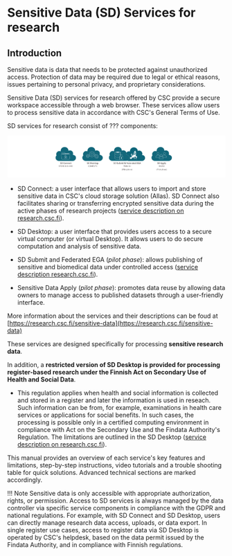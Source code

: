 # Sensitive Data (SD) Services for research

## Introduction 
Sensitive data is data that needs to be protected against unauthorized access. Protection of data may be required due to legal or ethical reasons, issues pertaining to personal privacy, and proprietary considerations.

Sensitive Data (SD) services for research offered by CSC provide a secure workspace accessible through a web browser. These services allow users to process sensitive data in accordance with CSC's General Terms of Use.


SD services for research consist of ??? components:

[![SD-service-overview](images/introduction/icons.png)](images/introduction/icons.png)

* SD Connect: a user interface that allows users to import and store sensitive data in CSC's cloud storage solution (Allas). SD Connect also facilitates sharing or transferring encrypted sensitive data during the active phases of research projects ([service description on research.csc.fi](https://research.csc.fi/-/sd-connect)). 

* SD Desktop: a user interface that provides users access to a secure virtual computer (or virtual Desktop). It allows users to do secure computation and analysis of sensitive data. 

* SD Submit and Federated EGA (*pilot phase*): allows publishing of sensitive and biomedical data under controlled access ([service description research.csc.fi](https://research.csc.fi/-/fega)). 

* Sensitive Data Apply (*pilot phase*): promotes data reuse by allowing data owners to manage access to published datasets through a user-friendly interface.

More information about the services and their descriptions can be foud at [https://research.csc.fi/sensitive-data](https://research.csc.fi/sensitive-data)

These services are designed specifically for processing **sensitive research data**. 

In addition, a **restricted version of SD Desktop is provided for processing register-based research under the Finnish Act on Secondary Use of Health and Social Data**. 

* This regulation applies when health and social information is collected and stored in a register and later the information is used in reseach. Such information can be from, for example, examinations in health care services or applications for social benefits. In such cases, the processing is possible only in a certified computing environment in compliance with Act on the Secondary Use and the Findata Authority's Regulation. The limitations are outlined in the SD Desktop ([service description on research.csc.fi](https://research.csc.fi/-/sd-desktop)).

This manual provides an overview of each service's key features and limitations, step-by-step instructions, video tutorials and a trouble shooting table for quick solutions. Advanced technical sections are marked accordingly.

!!! Note
    Sensitive data is only accessible with appropriate authorization, rights, or permission. Access to SD services is always managed by the data controller via specific service components in compliance with the GDPR and national regulations. For example, with SD Connect and SD Desktop, users can directly manage research data access, uploads, or data export. In single register use cases, access to register data via SD Desktop is operated by CSC's helpdesk, based on the data permit issued by the Findata Authority, and in compliance with Finnish regulations. 
    


